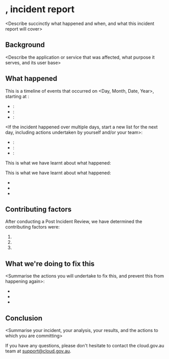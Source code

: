 <Incident report template>
<Delete all items greater than/less than symbols as you complete this template>
<Add your completed report to /govau/cga-docs/blob/master/docs/support/incident_reports/YEAR-MONTH-DATE.md> 

# <Month> <Date>, <Year> incident report

<Describe succinctly what happened and when, and what this incident report will cover>


## Background

<Describe the application or service that was affected, what purpose it serves, and its user base>

<Describe the incident that affected the application or service>

## What happened

This is a timeline of events that occurred on <Day, Month, Date, Year>, starting at <time>:

 - <time>: <event description>
 - <time>: <event description>
 - <time>: <event description>
 
 <If the incident happened over multiple days, start a new list for the next day, including actions undertaken by yourself and/or your team>:
 
 - <time>: <event description>
 - <time>: <event description>
 - <time>: <event description>

 This is what we have learnt about what happened:

<Analyse the sequence of events that occurred during the incident>

<Itemise the results of your analysis>

This is what we have learnt about what happened:

* <Result>
* <Result> 
* <Result>

## Contributing factors

After conducting a Post Incident Review, we have determined the <number> contributing factors were:

<List out your results like you would your conclusions from a retro exercise>

 1. <Result>
 2. <Result>
 3. <Result>

## What we're doing to fix this

<Summarise the actions you will undertake to fix this, and prevent this from happening again>:

 - <Action>
 - <Action>
 - <Action>
 
## Conclusion

<Summarise your incident, your analysis, your results, and the actions to which you are committing>

If you have any questions, please don't hesitate to contact the cloud.gov.au team at support@cloud.gov.au.
